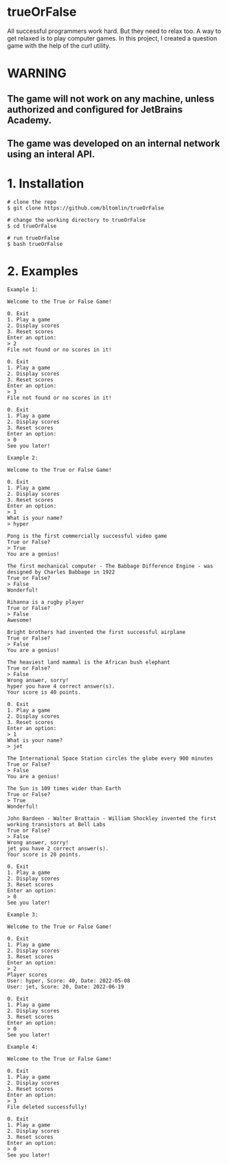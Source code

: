# trueOrFalse
All successful programmers work hard. But they need to relax too. A way to get relaxed is to play computer games. In this project, I created a question game with the help of the curl utility.

# WARNING

## The game will not work on any machine, unless authorized and configured for JetBrains Academy. 
## The game was developed on an internal network using an interal API.

# 1. Installation
```
# clone the repo
$ git clone https://github.com/bltomlin/trueOrFalse

# change the working directory to trueOrFalse
$ cd trueOrFalse

# run trueOrFalse
$ bash trueOrFalse
```

# 2. Examples
```
Example 1:

Welcome to the True or False Game!

0. Exit
1. Play a game
2. Display scores
3. Reset scores
Enter an option:
> 2
File not found or no scores in it!

0. Exit
1. Play a game
2. Display scores
3. Reset scores
Enter an option:
> 3
File not found or no scores in it!

0. Exit
1. Play a game
2. Display scores
3. Reset scores
Enter an option:
> 0
See you later!

Example 2:

Welcome to the True or False Game!

0. Exit
1. Play a game
2. Display scores
3. Reset scores
Enter an option:
> 1
What is your name?
> hyper

Pong is the first commercially successful video game
True or False?
> True
You are a genius!

The first mechanical computer - The Babbage Difference Engine - was designed by Charles Babbage in 1922
True or False?
> False
Wonderful!

Rihanna is a rugby player
True or False?
> False
Awesome!

Bright brothers had invented the first successful airplane
True or False?
> False
You are a genius!

The heaviest land mammal is the African bush elephant
True or False?
> False
Wrong answer, sorry!
hyper you have 4 correct answer(s).
Your score is 40 points.

0. Exit
1. Play a game
2. Display scores
3. Reset scores
Enter an option:
> 1
What is your name?
> jet

The International Space Station circles the globe every 900 minutes
True or False?
> False
You are a genius!

The Sun is 109 times wider than Earth
True or False?
> True
Wonderful!

John Bardeen - Walter Brattain - William Shockley invented the first working transistors at Bell Labs
True or False?
> False
Wrong answer, sorry!
jet you have 2 correct answer(s).
Your score is 20 points.

0. Exit
1. Play a game
2. Display scores
3. Reset scores
Enter an option:
> 0
See you later!

Example 3:

Welcome to the True or False Game!

0. Exit
1. Play a game
2. Display scores
3. Reset scores
Enter an option:
> 2
Player scores
User: hyper, Score: 40, Date: 2022-05-08
User: jet, Score: 20, Date: 2022-06-19

0. Exit
1. Play a game
2. Display scores
3. Reset scores
Enter an option:
> 0
See you later!

Example 4:

Welcome to the True or False Game!

0. Exit
1. Play a game
2. Display scores
3. Reset scores
Enter an option:
> 3
File deleted successfully!

0. Exit
1. Play a game
2. Display scores
3. Reset scores
Enter an option:
> 0
See you later!
```
